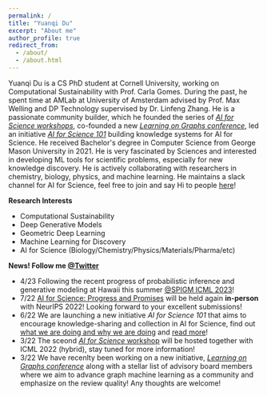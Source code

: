```yaml
---
permalink: /
title: "Yuanqi Du"
excerpt: "About me"
author_profile: true
redirect_from: 
  - /about/
  - /about.html
---
```


Yuanqi Du is a CS PhD student at Cornell University, working on Computational Sustainability with Prof. Carla Gomes. During the past, he spent time at AMLab at University of Amsterdam advised by Prof. Max Welling and DP Technology supervised by Dr. Linfeng Zhang. He is a passionate community builder, which he founded the series of [*AI for Science workshops*](https://ai4sciencecommunity.github.io/), co-founded a new [*Learning on Graphs conference*](https://logconference.github.io/), led an initiative [*AI for Science 101*](https://ai4science101.github.io/) building knowledge systems for AI for Science. He received Bachelor's degree in Computer Science from George Mason University in 2021. He is very fascinated by Sciences and interested in developing ML tools for scientific problems, especially for new knowledge discovery. He is actively collaborating with researchers in chemistry, biology, physics, and machine learning. He maintains a slack channel for AI for Science, feel free to join and say Hi to people [here](https://join.slack.com/t/aiforscience/shared_invite/zt-1bdof1jmf-YtIjkUVA5DquXguEiOXGPQ)!

**Research Interests**
  * Computational Sustainability
  * Deep Generative Models
  * Geometric Deep Learning
  * Machine Learning for Discovery
  * AI for Science (Biology/Chemistry/Physics/Materials/Pharma/etc)
  
**News! Follow me [@Twitter](https://twitter.com/YuanqiD)**
* 4/23 Following the recent progress of probabilistic inference and generative modeling at Hawaii this summer [@SPIGM ICML 2023](https://spigmworkshop.github.io/)!
* 7/22 [AI for Science: Progress and Promises](https://ai4sciencecommunity.github.io/) will be held again **in-person** with NeurIPS 2022! Looking forward to your excellent submissions! 
* 6/22 We are launching a new initiative *AI for Science 101* that aims to encourage knowledge-sharing and collection in AI for Science, find out [what we are doing and why we are doing](https://t.co/VAL6kuSqyY) and [read more](https://ai4science101.deepmodeling.com/en/latest/index.html)!  
* 3/22 The sceond [*AI for Science* workshop](http://www.ai4science.net/icml22/) will be hosted together with ICML 2022 (hybrid), stay tuned for more information!
* 3/22 We have recenlty been working on a new initiative, [*Learning on Graphs conference*](https://logconference.github.io/) along with a stellar list of advisory board members where we aim to advance graph machine learning as a community and emphasize on the review quality! Any thoughts are welcome!

